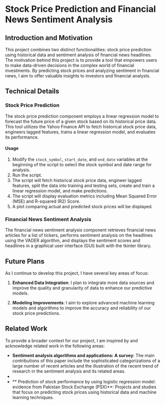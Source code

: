 # Stock Price Prediction and Financial News Sentiment Analysis

## Introduction and Motivation
This project combines two distinct functionalities: stock price prediction using historical data and sentiment analysis of financial news headlines. The motivation behind this project is to provide a tool that empowers users to make data-driven decisions in the complex world of financial investments. By predicting stock prices and analyzing sentiment in financial news, I aim to offer valuable insights to investors and financial analysts.

## Technical Details
### Stock Price Prediction
The stock price prediction component employs a linear regression model to forecast the future price of a given stock based on its historical price data. This tool utilizes the Yahoo Finance API to fetch historical stock price data, engineers lagged features, trains a linear regression model, and evaluates its performance.

#### Usage
1. Modify the `stock_symbol`, `start_date`, and `end_date` variables at the beginning of the script to select the stock symbol and date range for analysis.
2. Run the script.
3. The script will fetch historical stock price data, engineer lagged features, split the data into training and testing sets, create and train a linear regression model, and make predictions.
4. The script will display evaluation metrics including Mean Squared Error (MSE) and R-squared (R2) Score.
5. A plot comparing actual and predicted stock prices will be displayed.

### Financial News Sentiment Analysis
The financial news sentiment analysis component retrieves financial news articles for a list of tickers, performs sentiment analysis on the headlines using the VADER algorithm, and displays the sentiment scores and headlines in a graphical user interface (GUI) built with the tkinter library.

## Future Plans
As I continue to develop this project, I have several key areas of focus:

1. **Enhanced Data Integration**: I plan to integrate more data sources and improve the quality and granularity of data to enhance our predictive models.

2. **Modeling Improvements**: I aim to explore advanced machine learning models and algorithms to improve the accuracy and reliability of our stock price predictions.

## Related Work
To provide a broader context for our project, I am inspired by and acknowledge related work in the following areas:

- **Sentiment analysis algorithms and applications: A survey**: The main contributions of this paper include the sophisticated categorizations of a large number of recent articles and the illustration of the recent trend of research in the sentiment analysis and its related areas.
- 
- ** Prediction of stock performance by using logistic regression model: evidence from Pakistan Stock Exchange (PSX)**: Projects and studies that focus on predicting stock prices using historical data and machine learning techniques.
